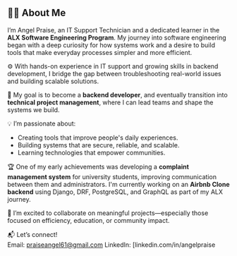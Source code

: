 ## 👋🏽 About Me

I’m Angel Praise, an IT Support Technician and a dedicated learner in the **ALX Software Engineering Program**. My journey into software engineering began with a deep curiosity for how systems work and a desire to build tools that make everyday processes simpler and more efficient.

⚙️ With hands-on experience in IT support and growing skills in backend development, I bridge the gap between troubleshooting real-world issues and building scalable solutions.

🎯 My goal is to become a **backend developer**, and eventually transition into **technical project management**, where I can lead teams and shape the systems we build.

💡 I’m passionate about:
- Creating tools that improve people's daily experiences.
- Building systems that are secure, reliable, and scalable.
- Learning technologies that empower communities.

🏆 One of my early achievements was developing a **complaint management system** for university students, improving communication between them and administrators. I'm currently working on an **Airbnb Clone backend** using Django, DRF, PostgreSQL, and GraphQL as part of my ALX journey.

🚀 I’m excited to collaborate on meaningful projects—especially those focused on efficiency, education, or community impact.

📬 Let’s connect!  
Email: praiseangel61@gmail.com 
LinkedIn: [linkedin.com/in/angelpraise
